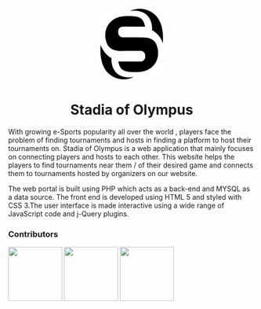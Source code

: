 <p align="center">
<img src="https://github.com/kaushikkateel/Stadia-of-Olympus/blob/master/img/black-logo.png" height="150" />
</p>
<h1 align="center">Stadia of Olympus</h1>

With growing e-Sports popularity all over the world , players face the problem of finding
tournaments and hosts in finding a platform to host their tournaments on. Stadia of Olympus is a web
application that mainly focuses on connecting players and hosts to each other. This website helps the
players to find tournaments near them / of their desired game and connects them to tournaments
hosted by organizers on our website.

The web portal is built using PHP which acts as a back-end and MYSQL as a data source. The front
end is developed using HTML 5 and styled with CSS 3.The user interface is made interactive using a
wide range of JavaScript code and j-Query plugins.


### Contributors

<p float="left">
  <a href="https://github.com/kaushikkateel"><img src="https://avatars2.githubusercontent.com/u/49521970?s=460&v=4" width="110" height="110" /></a>
  <a href="https://github.com/monisha16"><img src="https://avatars3.githubusercontent.com/u/25998193?s=400&v=4" width="110" height="110" /></a>
  <a href="https://github.com/SiddanthNayak"><img src="https://avatars0.githubusercontent.com/u/50180339?s=400&v=4" width="110" height="110" /></a>
</p>
